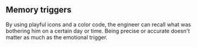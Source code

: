 ##  Memory triggers

By using playful icons and a color code, the engineer can recall what was bothering him on a certain day or time. Being precise or accurate doesn't matter as much as the emotional trigger.



